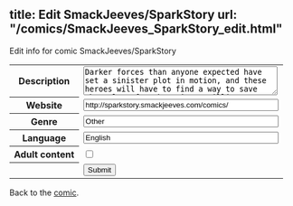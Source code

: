 title: Edit SmackJeeves/SparkStory
url: "/comics/SmackJeeves_SparkStory_edit.html"
---
Edit info for comic SmackJeeves/SparkStory

<form name="comic" action="http://gaepostmail.appspot.com/comic/" method="post">
<table class="comicinfo">
<tr>
<th>Description</th><td><textarea name="description" cols="40" rows="3">Darker forces than anyone expected have set a sinister plot in motion, and these heroes will have to find a way to save themselves from becoming unwilling pawns in a brutal war. Introducing the story of Spark and her friends, not quite the perfect team, but prepared to defend their new home from anything that comes their way. Current Arc: 2 - Chained Heat Brokor: Hey! Wheres Carbon? Wheres RJ? Wheres Aurora? Did sending myself back in time go THIS far? Ryjora: PRINCESS EMMERSON DEMANDS MORE QUOTES! GET MOVING PEOPLE! Melody: Wait, I never said anything about quotes! What are you-huh? You say I'm being recorded for quotes? WHAT DO YOU MEAN?! TURN OFF THAT MIC BEFORE I JAM IT UP YOUR *end broadcast* Plazem: This is a quote, it's a quote quoting the quote that I just quoted. I like this quote. PurpleChickenPineapple: &quot;I once said: &quot;I once said: &quot;I once said.&quot; - PCP Zaph: When suddenly FROG THE JAM...what does that even mean?</textarea></td>
</tr>
<tr>
<th>Website</th><td><input type="text" name="url" value="http://sparkstory.smackjeeves.com/comics/" size="40"/></td>
</tr>
<tr>
<th>Genre</th><td><input type="text" name="genre" value="Other" size="40"/></td>
</tr>
<tr>
<th>Language</th><td><input type="text" name="language" value="English" size="40"/></td>
</tr>
<tr>
<th>Adult content</th><td><input type="checkbox" name="adult" value="adult" /></td>
</tr>
<tr>
<th></th><td>
<input type="hidden" name="comic" value="SmackJeeves_SparkStory" />
<input type="submit" name="submit" value="Submit" />
</td>
</tr>
</table>
</form>

Back to the [comic](SmackJeeves_SparkStory.html).
